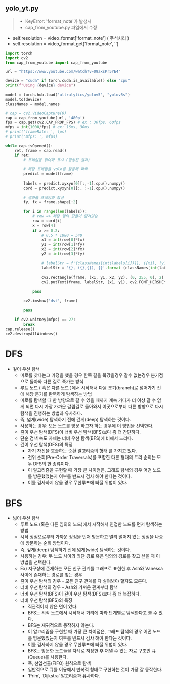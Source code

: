 ## yolo_yt.py
> * KeyError: 'format_note'가 발생시
> * cap_from_youtube.py 파일에서 수정
* self.resolution = video_format['format_note'] ( 주석처리 )
* self.resolution = video_format.get('format_note', '')

```python
import torch
import cv2
from cap_from_youtube import cap_from_youtube

url = "https://www.youtube.com/watch?v=09axsPr5YE4"

device = "cuda" if torch.cuda.is_available() else "cpu"
print(f"Using {device} device")

model = torch.hub.load('ultralytics/yolov5', "yolov5s")
model.to(device)
classNames = model.names

# cap = cv2.VideoCapture(0)
cap = cap_from_youtube(url, '480p')
fps = cap.get(cv2.CAP_PROP_FPS) # ex : 30fps, 60fps
mfps = int(1000/fps) # ex: 16ms, 30ms
# print('frameRate: ', fps)
# print('mfps: ', mfps)

while cap.isOpened():
    ret, frame = cap.read()
    if ret:
        # 프레임을 읽어와 표시 (합성된 결과)
        
        # 해당 프레임을 yolo를 활용해 파악
        predict = model(frame)
        
        labels = predict.xyxyn[0][:,-1].cpu().numpy()
        cord = predict.xyxyn[0][:, :-1].cpu().numpy()
        
        # 결과를 프레임과 합성
        fy, fx = frame.shape[:2]
        
        for i in range(len(labels)):
            # row => 해당 행의 값들이 담겨있슴
            row = cord[i]
            x = row[4]
            if x >= 0.2:
                # 0.5 * 1080 = 540
                x1 = int(row[0]*fx)
                y1 = int(row[1]*fy)
                x2 = int(row[2]*fx)
                y2 = int(row[3]*fy)
                
                # labelStr = f'{classNames[int(labels[i])]}, ({x1}, {y1}), {str(row[4])[:4]}'
                labelStr = '{}, ({},{}), {}'.format (classNames[int(labels[i])], x1, y1, str(row[4])[:4])
                
                cv2.rectangle(frame, (x1, y1, x2, y2), (0, 255, 0), 2)
                cv2.putText(frame, labelStr, (x1, y1), cv2.FONT_HERSHEY_SIMPLEX, 1, (0,0,255), 2)
            
            pass
        
        cv2.imshow('dst', frame)
        
        pass
    
    if cv2.waitKey(mfps) == 27:
        break
cap.release()
cv2.destroyAllWindows()
```

# DFS
* 깊이 우선 탐색
    * 미로를 찾다는고 가정을 했을 경우 한쪽 길을 쭉갔을경우 갈수 없는경우 분기점으로 돌아와 다른 길로 쭉가는 방식
    * 루트 노드 ( 혹은 다른 노드 )에서 시작해서 다음 분기(branch)로 넘어가기 전에 해당 분기를 완벽하게 탐색하는 방법
    * 미로를 탐색할 때 한 방향으로 갈 수 있을 때까지 계속 가다가 더 이상 갈 수 없게 되면 다시 가장 가까운 갈림길로 돌아와서 이곳으로부터 다른 방향으로 다시 탐색을 진행하는 방법과 유사하다.
    * 즉, 넓게(wide) 탐색하기 전에 깊게(deep) 탐색하는 것이다.
    * 사용하는 경우: 모든 노드를 방문 하고자 하는 경우에 이 방법을 선택한다.
    * 깊이 우선 탐색(DFS)이 너비 우선 탐색(BFS)보다 좀 더 간단하다.
    * 단순 검색 속도 자체는 너비 우선 탐색(BFS)에 비해서 느리다.
    * 깊이 우선 탐색(DFS)의 특징
        * 자기 자신을 호출하는 순환 알고리즘의 형태 를 가지고 있다.
        * 전위 순회(Pre-Order Traversals)를 포함한 다른 형태의 트리 순회는 모두 DFS의 한 종류이다.
        * 이 알고리즘을 구현할 때 가장 큰 차이점은, 그래프 탐색의 경우 어떤 노드를 방문했었는지 여부를 반드시 검사 해야 한다는 것이다.
        * 이를 검사하지 않을 경우 무한루프에 빠질 위험이 있다.

# BFS
* 넓이 우선 탐색
    * 루트 노드 (혹은 다른 임의의 노드)에서 시작해서 인접한 노드를 먼저 탐색하는 방법
    * 시작 정점으로부터 가까운 정점을 먼저 방문하고 멀리 떨어져 있는 정점을 나중에 방문하는 순회 방법이다.
    * 즉, 깊게(deep) 탐색하기 전에 넓게(wide) 탐색하는 것이다.
    * 사용하는 경우: 두 노드 사이의 최단 경로 혹은 임의의 경로를 찾고 싶을 때 이 방법을 선택한다.
    * Ex) 지구상에 존재하는 모든 친구 관계를 그래프로 표현한 후 Ash와 Vanessa 사이에 존재하는 경로를 찾는 경우
    * 깊이 우선 탐색의 경우 - 모든 친구 관계를 다 살펴봐야 할지도 모른다.
    * 너비 우선 탐색의 경우 - Ash와 가까운 관계부터 탐색
    * 너비 우선 탐색(BFS)이 깊이 우선 탐색(DFS)보다 좀 더 복잡하다.
    * 너비 우선 탐색(BFS)의 특징
        * 직관적이지 않은 면이 있다.
        * BFS는 시작 노드에서 시작해서 거리에 따라 단계별로 탐색한다고 볼 수 있다.
        * BFS는 재귀적으로 동작하지 않는다.
        * 이 알고리즘을 구현할 때 가장 큰 차이점은, 그래프 탐색의 경우 어떤 노드를 방문했었는지 여부를 반드시 검사 해야 한다는 것이다.
        * 이를 검사하지 않을 경우 무한루프에 빠질 위험이 있다.
        * BFS는 방문한 노드들을 차례로 저장한 후 꺼낼 수 있는 자료 구조인 큐(Queue)를 사용한다.
        * 즉, 선입선출(FIFO) 원칙으로 탐색
        * 일반적으로 큐를 이용해서 반복적 형태로 구현하는 것이 가장 잘 동작한다.
        * ‘Prim’, ‘Dijkstra’ 알고리즘과 유사하다.




















